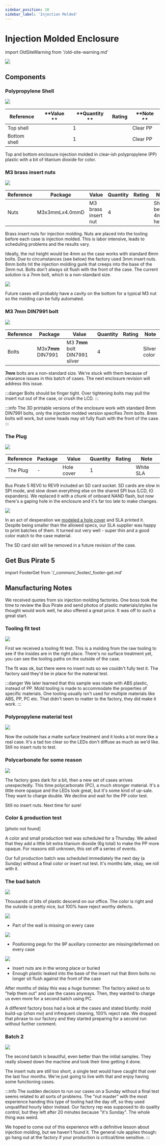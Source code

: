 ```yaml
---
sidebar_position: 10
sidebar_label: 'Injection Molded'
---
```


# Injection Molded Enclosure



import OldSiteWarning from '/old-site-warning.md'

<OldSiteWarning/>




![](./img/enclosure-top.jpg)

## Components
### Polypropylene Shell

![](./img/case-pp-final.jpg)

|**Reference**  |**Value  **|**Quantity  **|**Rating**  |**Note  **|
|-|-|-|-|-|
|Top shell  ||1  ||Clear PP|
|Bottom shell||1||Clear PP|

Top and bottom enclosure injection molded in clear-ish polypropylene (PP) plastic with a bit of titanium dioxide for color. 

### M3 brass insert nuts

![](./img/injection-insert-nuts.jpg)

|**Reference**|**Package**|**Value**|**Quantity**|**Rating**|**Note**|
|-|-|-|-|-|-|
|Nuts  |M3x3mmLx4.0mmD|M3 brass insert nut  |4  ||Should be 4mm height|

Brass insert nuts for injection molding. Nuts are placed into the tooling before each case is injection molded. This is labor intensive, leads to scheduling problems and the results vary.

Ideally, the nut height would be 4mm so the case works with standard 8mm bolts. Due to circumstances (see below) the factory used 3mm insert nuts. 8mm bolts hit the injection molding gunk that creeps into the base of the 3mm nut. Bolts don't always sit flush with the front of the case. The current solution is a 7mm bolt, which is a non-standard size.

![](./img/case-rev10.png)

Future cases will probably have a cavity on the bottom for a typical M3 nut so the molding can be fully automated.

### M3 7mm DIN7991 bolt
  
![](./img/din7991.png)

|**Reference**|**Package**|**Value**|**Quantity**|**Rating**|**Note**|
|-|-|-|-|-|-|
|Bolts|M3x**7mm** DIN7991|M3 **7mm** bolt DIN7991 silver|4||Silver color|

**7mm** bolts are a non-standard size. We're stuck with them because of clearance issues in this batch of cases. The next enclosure revision will address this issue.

:::danger
Bolts should be finger tight. Over tightening bolts may pull the insert nut out of the case, or crush the LCD.
:::

:::info
The 3D printable versions of the enclosure work with standard 8mm DIN7991 bolts, only the injection molded version specifies 7mm bolts. 8mm bolts will work, but some heads may sit fully flush with the front of the case. 
:::

### The Plug

![](./img/theplug.png)

|**Reference**|**Package**|**Value**|**Quantity**|**Rating**|**Note**|
|-|-|-|-|-|-|
|The Plug|-|Hole cover|1||White SLA|

Bus Pirate 5 REV0 to REV9 included an SD card socket. SD cards are slow in SPI mode, and slow down everything else on the shared SPI bus (LCD, IO expanders). We replaced it with a chunk of onboard NAND flash, but now there's a gaping hole in the enclosure and it's far too late to make changes.

![](./img/case-plug2.jpg) 

In an act of desperation we [modeled a hole cover](https://github.com/DangerousPrototypes/BusPirate5-hardware/tree/main/enclosure) and SLA printed it. Despite being smaller than the allowed specs, our SLA supplier was happy to print batches of them. It turned out very well - super thin and a good color match to the case material. 

The SD card slot will be removed in a future revision of the case.

## Get Bus Pirate 5
import FooterGet from '/_common/_footer/_footer-get.md' 

<FooterGet/>

## Manufacturing Notes

We received quotes from six injection molding factories. One boss took the time to review the Bus Pirate and send photos of plastic materials/styles he thought would work well, he also offered a great price. It was off to such a great start.

### Tooling fit test

![](./img/case-tooltest.jpg)

First we received a tooling fit test. This is a molding from the raw tooling to see if the insides are in the right place. There's no surface treatment yet, you can see the tooling paths on the outside of the case. 

The fit was ok, but there were no insert nuts so we couldn't fully test it. The factory said they'd be in place for the material test. 

:::danger
We later learned that this sample was made with ABS plastic, instead of PP. Mold tooling is made to accommodate the properties of specific materials. One tooling usually isn't used for multiple materials like ABS, PP, PC etc. That didn't seem to matter to the factory, they did make it work. 
:::

### Polypropylene material test

![](./img/case-pp1.jpg)

Now the outside has a matte surface treatment and it looks a lot more like a real case. It's a tad too clear so the LEDs don't diffuse as much as we'd like. Still no insert nuts to test.

### Polycarbonate for some reason

![](./img/case-pc.jpg)

The factory goes dark for a bit, then a new set of cases arrives unexpectedly. This time polycarbonate (PC), a much stronger material. It's a little more opaque and the LEDs look great, but it's some kind of up-sale. They want to charge double. We decline and wait for the PP color test.

Still no insert nuts. Next time for sure!

### Color & production test

[photo not found]

A color and small production test was scheduled for a Thursday. We asked that they add a little bit extra titanium dioxide (6g total) to make the PP more opaque. For reasons still unknown, this set off a series of events. 

Our full production batch was scheduled immediately the next day (a Sunday) without a final color or insert nut test. It's months late, okay, we roll with it.

### The bad batch

![](./img/case-pp2-reject.jpg)

Thousands of bits of plastic descend on our office. The color is right and the outside is pretty nice, but 100% have reject worthy defects.

![](./img/broken-wall.jpg)

- Part of the wall is missing on every case

![](./img/missing-legs-2.jpg)  

- Positioning pegs for the 9P auxillary connector are missing/deformed on every case

![](./img/buried-nuts.jpg)

- Insert nuts are in the wrong place or buried
- Enough plastic leaked into the base of the insert nut that 8mm bolts no longer sit flush against the front of the case

After months of delay this was a huge bummer. The factory asked us to "help them out" and use the cases anyways. Then, they wanted to charge us even more for a second batch using PC.

A different factory boss had a look at the cases and stated bluntly: mold build-up (*zhan mo*) and infrequent cleaning, 100% reject rate. We dropped that phrase to our factory and they started preparing for a second run without further comment. 

### Batch 2

![](./img/case-pp-final.jpg)

The second batch is beautiful, even better than the initial samples. They really slowed down the machine and took their time getting it done.

The insert nuts are still too short, a single test would have caught that over the last four months. We're just going to live with that and enjoy having some functioning cases.

:::info
The sudden decision to run our cases on a Sunday without a final test seems related to all sorts of problems. The "nut master" with the most experience handing this type of tooling had the day off, so they used unqualified hourly labor instead. Our factory rep was supposed to do quality control, but they left after 20 minutes because "it's Sunday". The whole thing was weird.

We hoped to come out of this experience with a definitive lesson about injection molding, but we haven't found it. The general rule applies though: go hang out at the factory if your production is critical/time sensitive.
:::